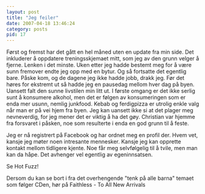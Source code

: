 ```yaml
---
layout: post
title: "Jeg feiler"
date: 2007-04-18 13:46:24
category: posts
pid: 17
---
```

Først og fremst har det gått en hel måned uten en update fra min side. Det inkluderer å oppdatere treningsskjemaet mitt, som jeg av den grunn velger å fjerne. Lenken i det minste. Uken etter jeg hadde bestemt meg for å være sunn fremover endte jeg opp med en bytur. Og så fortsatte det egentlig bare. Påske kom, og de dagene jeg ikke hadde jobb, drakk jeg. Før det høres for ekstremt ut så hadde jeg en pausedag mellom hver dag på byen. Uansett falt den sunne livstilen min litt ut. I første omgang er det ikke serlig sunt å konsumere alkohol, men det er følgen av konsumeringen som er enda mer usunn, nemlig junkfood. Kebab og ferdigpizza er utrolig enkle valg når man er på vei hjem fra byen. Jeg kan uansett ikke si at det plager meg nevneverdig, for jeg mener det er viktig å ha det gøy. Christian var hjemme fra forsvaret i påsken, noe som resulterte i enda en god grunn til å feste. 

Jeg er nå registrert på Facebook og har ordnet meg en profil der. Hvem vet, kansje jeg møter noen intresante mennesker. Kansje jeg kan opprette kontakt mellom tidligere kjente. Noe får meg selvfølgelig til å tvile, men man kan da håpe. Det avhenger vel egentlig av egeninnsatsen. 

Se Hot Fuzz!

Dersom du kan se bort i fra det overhengende "tenk på alle barna" temaet som følger CDen, hør på Faithless - To All New Arrivals